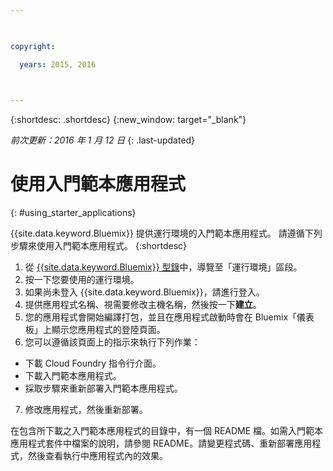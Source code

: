```yaml
---

 

copyright:

  years: 2015, 2016

 

---
```


{:shortdesc: .shortdesc}
{:new_window: target="_blank"}

*前次更新：2016 年 1 月 12 日*
{: .last-updated}

# 使用入門範本應用程式
{: #using_starter_applications}

{{site.data.keyword.Bluemix}} 提供運行環境的入門範本應用程式。
請遵循下列步驟來使用入門範本應用程式。
{:shortdesc}

1. 從 [{{site.data.keyword.Bluemix}} 型錄](https://console.{DomainName}/catalog/)中，導覽至「運行環境」區段。
2. 按一下您要使用的運行環境。
3. 如果尚未登入 {{site.data.keyword.Bluemix}}，請進行登入。
4. 提供應用程式名稱、視需要修改主機名稱，然後按一下**建立**。
5. 您的應用程式會開始編譯打包，並且在應用程式啟動時會在 Bluemix「儀表板」上顯示您應用程式的登陸頁面。
6. 您可以遵循該頁面上的指示來執行下列作業：
  * 下載 Cloud Foundry 指令行介面。
  * 下載入門範本應用程式。
  * 採取步驟來重新部署入門範本應用程式。
7. 修改應用程式，然後重新部署。

在包含所下載之入門範本應用程式的目錄中，有一個 README 檔。如需入門範本應用程式套件中檔案的說明，請參閱 README。請變更程式碼、重新部署應用程式，然後查看執行中應用程式內的效果。  
